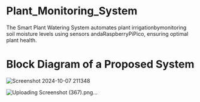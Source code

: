 # Plant_Monitoring_System
The Smart Plant Watering System automates plant irrigationbymonitoring soil moisture levels using sensors andaRaspberryPiPico, ensuring optimal plant health.

# Block Diagram of a Proposed System
![Screenshot 2024-10-07 211348](https://github.com/user-attachments/assets/b8146620-9b0c-4141-9005-9868e9a44e02)




![Uploading Screenshot (367).png…]()

